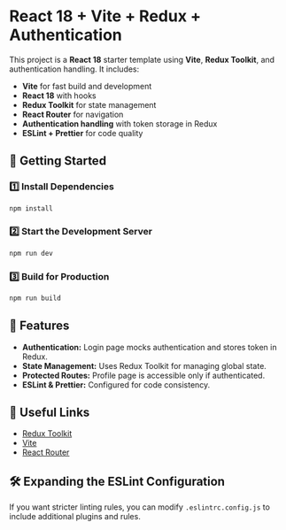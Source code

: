# React 18 + Vite + Redux + Authentication

This project is a **React 18** starter template using **Vite**, **Redux Toolkit**, and authentication handling. It includes:

- **Vite** for fast build and development
- **React 18** with hooks
- **Redux Toolkit** for state management
- **React Router** for navigation
- **Authentication handling** with token storage in Redux
- **ESLint + Prettier** for code quality

## 🚀 Getting Started

### 1️⃣ Install Dependencies
```sh
npm install
```

### 2️⃣ Start the Development Server
```sh
npm run dev
```

### 3️⃣ Build for Production
```sh
npm run build
```


## 🔧 Features
- **Authentication:** Login page mocks authentication and stores token in Redux.
- **State Management:** Uses Redux Toolkit for managing global state.
- **Protected Routes:** Profile page is accessible only if authenticated.
- **ESLint & Prettier:** Configured for code consistency.

## 🔗 Useful Links
- [Redux Toolkit](https://redux-toolkit.js.org/)
- [Vite](https://vitejs.dev/)
- [React Router](https://reactrouter.com/)

## 🛠 Expanding the ESLint Configuration
If you want stricter linting rules, you can modify `.eslintrc.config.js` to include additional plugins and rules.

